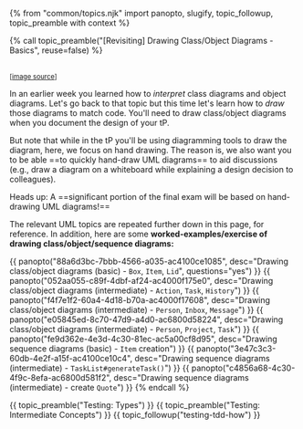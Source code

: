 {% from "common/topics.njk" import panopto, slugify, topic_followup, topic_preamble with context %}

<!-- ---------------------------------------------------------------------------- -->
{% call topic_preamble("[Revisiting] Drawing Class/Object Diagrams - Basics", reuse=false) %}

<span class="float-end ps-2 pe-2">

<pic eager src="../../admin/images/drawingDiagrams.png" width="212"></pic><br>
<sub>[[image source](https://www.cs.auckland.ac.nz/~john-g/papers/hcc2003_1.pdf)]</sub>
</span>

In an earlier week you learned how to _interpret_ class diagrams and object diagrams. Let's go back to that topic but this time let's learn how to _draw_ those diagrams to match code. You'll need to draw class/object diagrams when you document the design of your tP.

But note that while in the tP you'll be using diagramming tools to draw the diagram, here, we focus on hand drawing. The reason is, we also want you to be able ==to quickly hand-draw UML diagrams== to aid discussions (e.g., draw a diagram on a whiteboard while explaining a design decision to colleagues).

Heads up: A ==significant portion of the final exam will be based on hand-drawing UML diagrams!==

The relevant UML topics are repeated further down in this page, for reference. In addition, here are some **worked-examples/exercise of drawing class/object/sequence diagrams:**

{{ panopto("88a6d3bc-7bbb-4566-a035-ac4100ce1085", desc="Drawing class/object diagrams (basic) - `Box`, `Item`, `Lid`", questions="yes") }}
{{ panopto("052aa055-c89f-4dbf-af24-ac4000f175e0", desc="Drawing class/object diagrams (intermediate) - `Action`, `Task`, `History`") }}
{{ panopto("f4f7e1f2-60a4-4d18-b70a-ac4000f17608", desc="Drawing class/object diagrams (intermediate) - `Person`, `Inbox`, `Message`") }}
{{ panopto("e05845ed-8c70-47d9-a4d0-ac6800d58224", desc="Drawing class/object diagrams (intermediate) - `Person`, `Project`, `Task`") }}
{{ panopto("fe9d362e-4e3d-4c30-81ec-ac5a00cf8d95", desc="Drawing sequence diagrams (basic) - `Item` creation") }}
{{ panopto("3e47c3c3-60db-4e2f-a15f-ac4100ce10c4", desc="Drawing sequence diagrams (intermediate) - `TaskList#generateTask()`") }}
{{ panopto("c4856a68-4c30-4f9c-8efa-ac6800d581f2", desc="Drawing sequence diagrams (intermediate) - create `Quote`") }}
{% endcall %}

<!-- ---------------------------------------------------------------------------- -->
{{ topic_preamble("Testing: Types") }}
{{ topic_preamble("Testing: Intermediate Concepts") }}
{{ topic_followup("testing-tdd-how") }}
<!-- ---------------------------------------------------------------------------- -->
